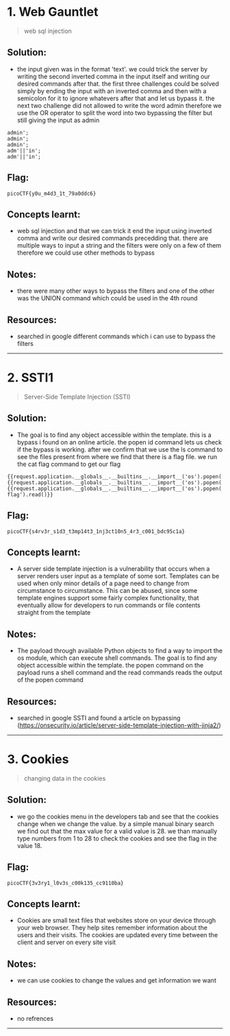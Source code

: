# 1. Web Gauntlet

> web sql injection

## Solution:

- the input given was in the format 'text'. we could trick the server by writing the second inverted comma in the input itself and writing our desired commands after that. the first three challenges could be solved simply by ending the input with an inverted comma and then with a semicolon for it to ignore whatevers after that and let us bypass it. the next two challenge did not allowed to write the word admin therefore we use the OR operator to split the word into two bypassing the filter but still giving the input as admin

```
admin';
admin';
admin';
adm'||'in';
adm'||'in';
```

## Flag:

```
picoCTF{y0u_m4d3_1t_79a0ddc6}
```

## Concepts learnt:

- web sql injection and that we can trick it end the input using inverted comma and write our desired commands precedding that. there are multiple ways to input a string and the filters were only on a few of them therefore we could use other methods to bypass

## Notes:

- there were many other ways to bypass the filters and one of the other was the UNION command which could be used in the 4th round 

## Resources:

- searched in google different commands which i can use to bypass the filters


***

# 2. SSTI1

> Server-Side Template Injection (SSTI)

## Solution:

- The goal is to find any object accessible within the template. this is a bypass i found on an online article. the popen id command lets us check if the bypass is working. after we confirm that we use the ls command to see the files present from where we find that there is a flag file. we run the cat flag command to get our flag

```
{{request.application.__globals__.__builtins__.__import__('os').popen('id').read()}}
{{request.application.__globals__.__builtins__.__import__('os').popen('ls').read()}}
{{request.application.__globals__.__builtins__.__import__('os').popen('cat flag').read()}}
```

## Flag:

```
picoCTF{s4rv3r_s1d3_t3mp14t3_1nj3ct10n5_4r3_c001_bdc95c1a}
```

## Concepts learnt:

- A server side template injection is a vulnerability that occurs when a server renders user input as a template of some sort. Templates can be used when only minor details of a page need to change from circumstance to circumstance. This can be abused, since some template engines support some fairly complex functionality, that eventually allow for developers to run commands or file contents straight from the template 

## Notes:

- The payload through available Python objects to find a way to import the os module, which can execute shell commands. The goal is to find any object accessible within the template. the popen command on the payload runs a shell command and the read commands reads the output of the popen command 

## Resources:

- searched in google SSTI and found a article on bypassing (https://onsecurity.io/article/server-side-template-injection-with-jinja2/)


***

# 3. Cookies

> changing data in the cookies 

## Solution:

- we go the cookies menu in the developers tab and see that the cookies change when we change the value. by a simple manual binary search we find out that the max value for a valid value is 28. we than manually type numbers from 1 to 28 to check the cookies and see the flag in the value 18.

## Flag:

```
picoCTF{3v3ry1_l0v3s_c00k135_cc9110ba}
```

## Concepts learnt:

- Cookies are small text files that websites store on your device through your web browser. They help sites remember information about the users and their visits. The cookies are updated every time between the client and server on every site visit 

## Notes:

- we can use cookies to change the values and get information we want 

## Resources:

- no refrences


***
